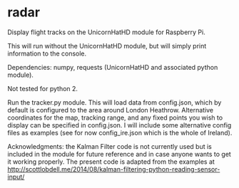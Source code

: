 # radar
Display flight tracks on the UnicornHatHD module for Raspberry Pi.

This will run without the UnicornHatHD module, but will simply print information to the console.

Dependencies: numpy, requests (UnicornHatHD and associated python module).

Not tested for python 2.

Run the tracker.py module. This will load data from config.json, which by default is configured to the area around London Heathrow. Alternative coordinates for the map, tracking range, and any fixed points you wish to display can be specified in config.json. I will include some alternative config files as examples (see for now config_ire.json which is the whole of Ireland).

Acknowledgments: the Kalman Filter code is not currently used but is included in the module for future reference and in case anyone wants to get it working properly. The present code is adapted from the examples at http://scottlobdell.me/2014/08/kalman-filtering-python-reading-sensor-input/
